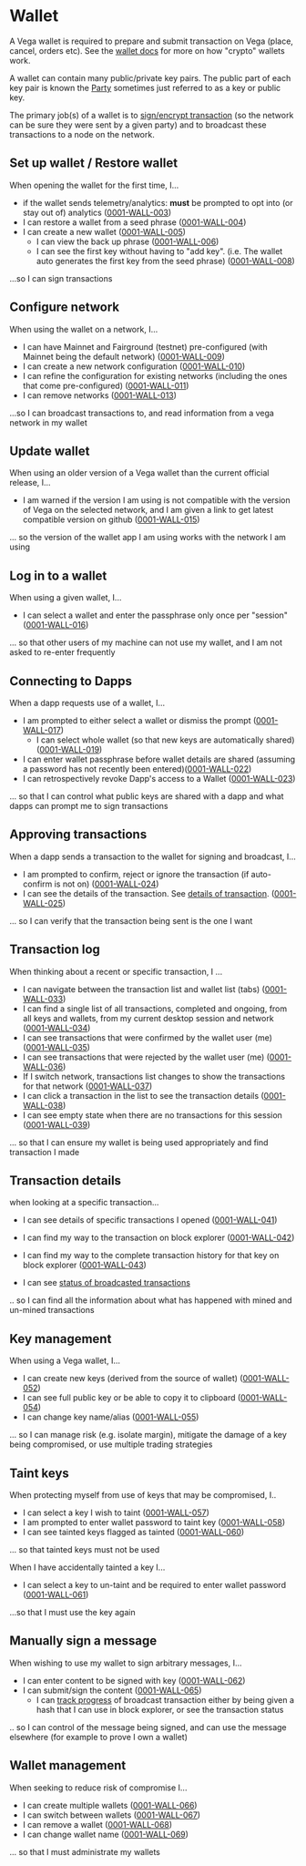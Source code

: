 # Wallet
A Vega wallet is required to prepare and submit transaction on Vega  (place, cancel, orders etc). See the [wallet docs](https://docs.vega.xyz/docs/mainnet/concepts/vega-wallet) for more on how "crypto" wallets work. 

A wallet can contain many public/private key pairs. The public part of each key pair is known the [Party](../protocol/0017-PART-party.md) sometimes just referred to as a key or public key. 

The primary job(s) of a wallet is to [sign/encrypt transaction](../protocol/0022-AUTH-auth.md) (so the network can be sure they were sent by a given party) and to broadcast these transactions to a node on the network.

## Set up wallet / Restore wallet
When opening the wallet for the first time, I...

- if the wallet sends telemetry/analytics: **must** be prompted to opt into (or stay out of) analytics (<a name="0001-WALL-003" href="#0001-WALL-003">0001-WALL-003</a>)
- I can restore a wallet from a seed phrase (<a name="0001-WALL-004" href="#0001-WALL-004">0001-WALL-004</a>)
- I can create a new wallet (<a name="0001-WALL-005" href="#0001-WALL-005">0001-WALL-005</a>)
  - I can view the back up phrase (<a name="0001-WALL-006" href="#0001-WALL-006">0001-WALL-006</a>)
  - I can see the first key without having to "add key". (i.e. The wallet auto generates the first key from the seed phrase) (<a name="0001-WALL-008" href="#0001-WALL-008">0001-WALL-008</a>)

...so I can sign transactions

## Configure network
When using the wallet on a network, I...

- I can have Mainnet and Fairground (testnet) pre-configured (with Mainnet being the default network) (<a name="0001-WALL-009" href="#0001-WALL-009">0001-WALL-009</a>)
- I can create a new network configuration  (<a name="0001-WALL-010" href="#0001-WALL-010">0001-WALL-010</a>)
- I can refine the configuration for existing networks (including the ones that come pre-configured) (<a name="0001-WALL-011" href="#0001-WALL-011">0001-WALL-011</a>)
- I can remove networks (<a name="0001-WALL-013" href="#0001-WALL-013">0001-WALL-013</a>)

...so I can broadcast transactions to, and read information from a vega network in my wallet

## Update wallet
When using an older version of a Vega wallet than the current official release, I...

- I am warned if the version I am using is not compatible with the version of Vega on the selected network, and I am given a link to get latest compatible version on github (<a name="0001-WALL-015" href="#0001-WALL-015">0001-WALL-015</a>)

... so the version of the wallet app I am using works with the network I am using

## Log in to a wallet
When using a given wallet, I...

- I can select a wallet and enter the passphrase only once per "session" (<a name="0001-WALL-016" href="#0001-WALL-016">0001-WALL-016</a>)

... so that other users of my machine can not use my wallet, and I am not asked to re-enter frequently

## Connecting to Dapps
When a dapp requests use of a wallet, I...

- I am prompted to either select a wallet or dismiss the prompt  (<a name="0001-WALL-017" href="#0001-WALL-017">0001-WALL-017</a>)
  - I can select whole wallet (so that new keys are automatically shared) (<a name="0001-WALL-019" href="#0001-WALL-019">0001-WALL-019</a>)
- I can enter wallet passphrase before wallet details are shared (assuming a password has not recently been entered)(<a name="0001-WALL-022" href="#0001-WALL-022">0001-WALL-022</a>)
- I can retrospectively revoke Dapp's access to a Wallet (<a name="0001-WALL-023" href="#0001-WALL-023">0001-WALL-023</a>)

... so that I can control what public keys are shared with a dapp and what dapps can prompt me to sign transactions 

## Approving transactions
When a dapp sends a transaction to the wallet for signing and broadcast, I...

- I am prompted to confirm, reject or ignore the transaction (if auto-confirm is not on) (<a name="0001-WALL-024" href="#0001-WALL-024">0001-WALL-024</a>)
- I can see the details of the transaction. See [details of transaction](#transaction-detail). (<a name="0001-WALL-025" href="#0001-WALL-025">0001-WALL-025</a>)

... so I can verify that the transaction being sent is the one I want

## Transaction log
When thinking about a recent or specific transaction, I ...

- I can navigate between the transaction list and wallet list (tabs) (<a name="0001-WALL-033" href="#0001-WALL-033">0001-WALL-033</a>)
- I can find a single list of all transactions, completed and ongoing, from all keys and wallets, from my current desktop session and network (<a name="0001-WALL-034" href="#0001-WALL-034">0001-WALL-034</a>)
- I can see transactions that were confirmed by the wallet user (me) (<a name="0001-WALL-035" href="#0001-WALL-035">0001-WALL-035</a>)
- I can see transactions that were rejected by the wallet user (me) (<a name="0001-WALL-036" href="#0001-WALL-036">0001-WALL-036</a>)
- If I switch network, transactions list changes to show the transactions for that network (<a name="0001-WALL-037" href="#0001-WALL-037">0001-WALL-037</a>)
- I can click a transaction in the list to see the transaction details (<a name="0001-WALL-038" href="#0001-WALL-038">0001-WALL-038</a>)
- I can see empty state when there are no transactions for this session (<a name="0001-WALL-039" href="#0001-WALL-039">0001-WALL-039</a>)

... so that I can ensure my wallet is being used appropriately and find transaction I made

## Transaction details
when looking at a specific transaction...

- I can see details of specific transactions I opened (<a name="0001-WALL-041" href="#0001-WALL-041">0001-WALL-041</a>)
- I can find my way to the transaction on block explorer (<a name="0001-WALL-042" href="#0001-WALL-042">0001-WALL-042</a>)
- I can find my way to the complete transaction history for that key on block explorer (<a name="0001-WALL-043" href="#0001-WALL-043">0001-WALL-043</a>)

- I can see [status of broadcasted transactions](0003-WTXN-submit_vega_transaction.md#track-transaction-on-network)

.. so I can find all the information about what has happened with mined and un-mined transactions

## Key management
When using a Vega wallet, I...

- I can create new keys (derived from the source of wallet) (<a name="0001-WALL-052" href="#0001-WALL-052">0001-WALL-052</a>)
- I can see full public key or be able to copy it to clipboard (<a name="0001-WALL-054" href="#0001-WALL-054">0001-WALL-054</a>)
- I can change key name/alias (<a name="0001-WALL-055" href="#0001-WALL-055">0001-WALL-055</a>)

... so I can manage risk (e.g. isolate margin), mitigate the damage of a key being compromised, or use multiple trading strategies 

## Taint keys
When protecting myself from use of keys that may be compromised, I..

- I can select a key I wish to taint (<a name="0001-WALL-057" href="#0001-WALL-057">0001-WALL-057</a>)
- I am prompted to enter wallet password to taint key (<a name="0001-WALL-058" href="#0001-WALL-058">0001-WALL-058</a>)
- I can see tainted keys flagged as tainted (<a name="0001-WALL-060" href="#0001-WALL-060">0001-WALL-060</a>)

... so that tainted keys must not be used

When I have accidentally tainted a key I...

- I can select a key to un-taint and be required to enter wallet password (<a name="0001-WALL-061" href="#0001-WALL-061">0001-WALL-061</a>)

...so that I must use the key again

## Manually sign a message
When wishing to use my wallet to sign arbitrary messages, I...

- I can enter content to be signed with key  (<a name="0001-WALL-062" href="#0001-WALL-062">0001-WALL-062</a>)
- I can submit/sign the content (<a name="0001-WALL-065" href="#0001-WALL-065">0001-WALL-065</a>)
  - I can [track progress](0003-WTXN-submit_vega_transaction.md#track-transaction-on-network) of broadcast transaction either by being given a hash that I can use in block explorer, or see the transaction status

.. so I can control of the message being signed, and can use the message elsewhere (for example to prove I own a wallet)

## Wallet management
When seeking to reduce risk of compromise I...

- I can create multiple wallets (<a name="0001-WALL-066" href="#0001-WALL-066">0001-WALL-066</a>)
- I can switch between wallets (<a name="0001-WALL-067" href="#0001-WALL-067">0001-WALL-067</a>)
- I can remove a wallet (<a name="0001-WALL-068" href="#0001-WALL-068">0001-WALL-068</a>)
- I can change wallet name (<a name="0001-WALL-069" href="#0001-WALL-069">0001-WALL-069</a>)

... so that I must administrate my wallets
